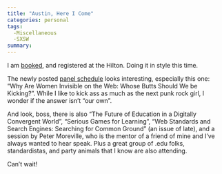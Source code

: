 ```yaml
---
title: "Austin, Here I Come"
categories: personal
tags:
  -Miscellaneous
  -SXSW
summary: 
---
```

<p>I am <a href="http://2006.sxsw.com">booked</a>, and registered at the Hilton.  Doing it in style this time.</p>

<p>The newly posted <a href="http://2006.sxsw.com/interactive/programming/panels/">panel schedule</a> looks interesting, especially this one: &#8220;Why Are Women Invisible on the Web: Whose Butts Should We be Kicking?&#8221;.  While I like to kick ass as much as the next punk rock girl, I wonder if the answer isn&#8217;t &#8220;our own&#8221;.</p>

<p>And look, boss, there is also &#8220;The Future of Education in a Digitally Convergent World&#8221;, &#8220;Serious Games for Learning&#8221;, &#8220;Web Standards and Search Engines: Searching for Common Ground&#8221; (an issue of late), and a session by Peter Moreville, who is the mentor of a friend of mine and I&#8217;ve always wanted to hear speak.  Plus a great group of .edu folks, standardistas, and party animals that I know are also attending.</p>

<p>Can&#8217;t wait!</p>
